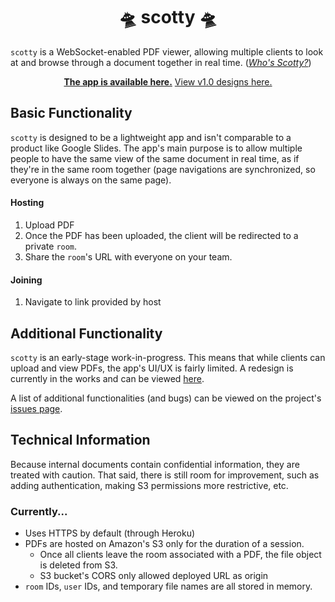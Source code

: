 <div align="center">
    <!-- <img src="./docs/peeker-01.png" alt="peeker illustration" height="300"> -->
    <h1>🛸️ scotty 🛸️</h1>
</div>

`scotty` is a WebSocket-enabled PDF viewer, allowing multiple clients to look at and browse through a document together in real time. ([*Who's Scotty?*](https://en.wikipedia.org/wiki/Beam_me_up,_Scotty))


<div align="center">
    <strong><a href="https://raa-scotty.herokuapp.com/">The app is available here.</a></strong>
    <a href="https://www.figma.com/file/nB8XWWZCOI7kFJGivVbsWh/scotty?node-id=0%3A1">View v1.0 designs here.</a>
</div>

## Basic Functionality
`scotty` is designed to be a lightweight app and isn't comparable to a product like Google Slides. The app's main purpose is to allow multiple people to have the same view of the same document in real time, as if they're in the same room together (page navigations are synchronized, so everyone is always on the same page).

#### Hosting
1. Upload PDF
2. Once the PDF has been uploaded, the client will be redirected to a private `room`.
3. Share the `room`'s URL with everyone on your team.

#### Joining
1. Navigate to link provided by host

## Additional Functionality
`scotty` is an early-stage work-in-progress. This means that while clients can upload and view PDFs, the app's UI/UX is fairly limited. A redesign is currently in the works and can be viewed [here](https://www.figma.com/file/nB8XWWZCOI7kFJGivVbsWh/scotty?node-id=0%3A1).

A list of additional functionalities (and bugs) can be viewed on the project's [issues page](https://github.com/raa-tools/scotty/issues).

## Technical Information
Because internal documents contain confidential information, they are treated with caution. That said, there is still room for improvement, such as adding authentication, making S3 permissions more restrictive, etc.

### Currently...
- Uses HTTPS by default (through Heroku)
- PDFs are hosted on Amazon's S3 only for the duration of a session.
    - Once all clients leave the room associated with a PDF, the file object is deleted from S3.
    - S3 bucket's CORS only allowed deployed URL as origin
- `room` IDs, `user` IDs, and temporary file names are all stored in memory.
